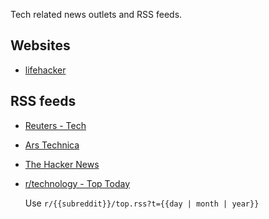 Tech related news outlets and RSS feeds.

## Websites

- [lifehacker](https://lifehacker.com/)

## RSS feeds

- [Reuters - Tech](https://www.reutersagency.com/feed/?best-topics=tech&post_type=best)
- [Ars Technica](http://feeds.arstechnica.com/arstechnica/index)
- [The Hacker News](http://thehackernews.com/feeds/posts/default)
- [r/technology - Top Today](https://www.reddit.com/r/technology/top.rss?t=day)

    Use `r/{{subreddit}}/top.rss?t={{day | month | year}}`


